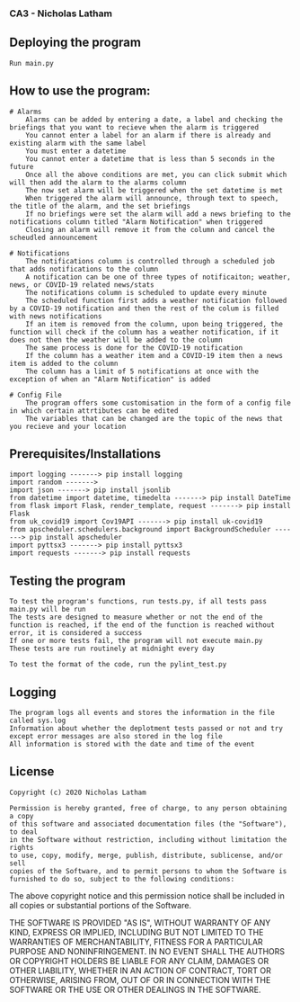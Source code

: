 ### CA3 - Nicholas Latham

## Deploying the program
	Run main.py

## How to use the program:
	# Alarms
		Alarms can be added by entering a date, a label and checking the briefings that you want to recieve when the alarm is triggered
		You cannot enter a label for an alarm if there is already and existing alarm with the same label
		You must enter a datetime
		You cannot enter a datetime that is less than 5 seconds in the future
		Once all the above conditions are met, you can click submit which will then add the alarm to the alarms column
		The now set alarm will be triggered when the set datetime is met
		When triggered the alarm will announce, through text to speech, the title of the alarm, and the set briefings
		If no briefings were set the alarm will add a news briefing to the notifications column titled "Alarm Notification" when triggered
		Closing an alarm will remove it from the column and cancel the scheudled announcement
	
	# Notifications
		The notifications column is controlled through a scheduled job that adds notifications to the column
		A notification can be one of three types of notificaiton; weather, news, or COVID-19 related news/stats
		The notifications column is scheduled to update every minute
		The scheduled function first adds a weather notification followed by a COVID-19 notification and then the rest of the colum is filled with news notifications
		If an item is removed from the column, upon being triggered, the function will check if the column has a weather notification, if it does not then the weather will be added to the column
		The same process is done for the COVID-19 notification
		If the column has a weather item and a COVID-19 item then a news item is added to the column
		The column has a limit of 5 notifications at once with the exception of when an "Alarm Notification" is added

	# Config File
		The program offers some customisation in the form of a config file in which certain attrtibutes can be edited
		The variables that can be changed are the topic of the news that you recieve and your location

## Prerequisites/Installations
	import logging -------> pip install logging
	import random -------> 
	import json -------> pip install jsonlib
	from datetime import datetime, timedelta -------> pip install DateTime
	from flask import Flask, render_template, request -------> pip install Flask
	from uk_covid19 import Cov19API -------> pip install uk-covid19
	from apscheduler.schedulers.background import BackgroundScheduler -------> pip install apscheduler
	import pyttsx3 -------> pip install pyttsx3
	import requests -------> pip install requests

## Testing the program
	To test the program's functions, run tests.py, if all tests pass main.py will be run
	The tests are designed to measure whether or not the end of the function is reached, if the end of the function is reached without error, it is considered a success
	If one or more tests fail, the program will not execute main.py
	These tests are run routinely at midnight every day

	To test the format of the code, run the pylint_test.py

## Logging
	The program logs all events and stores the information in the file called sys.log
	Information about whether the deplotment tests passed or not and try except error messages are also stored in the log file
	All information is stored with the date and time of the event

## License
	Copyright (c) 2020 Nicholas Latham

	Permission is hereby granted, free of charge, to any person obtaining a copy
	of this software and associated documentation files (the "Software"), to deal
	in the Software without restriction, including without limitation the rights
	to use, copy, modify, merge, publish, distribute, sublicense, and/or sell
	copies of the Software, and to permit persons to whom the Software is
	furnished to do so, subject to the following conditions:

The above copyright notice and this permission notice shall be included in all
copies or substantial portions of the Software.

THE SOFTWARE IS PROVIDED "AS IS", WITHOUT WARRANTY OF ANY KIND, EXPRESS OR
IMPLIED, INCLUDING BUT NOT LIMITED TO THE WARRANTIES OF MERCHANTABILITY,
FITNESS FOR A PARTICULAR PURPOSE AND NONINFRINGEMENT. IN NO EVENT SHALL THE
AUTHORS OR COPYRIGHT HOLDERS BE LIABLE FOR ANY CLAIM, DAMAGES OR OTHER
LIABILITY, WHETHER IN AN ACTION OF CONTRACT, TORT OR OTHERWISE, ARISING FROM,
OUT OF OR IN CONNECTION WITH THE SOFTWARE OR THE USE OR OTHER DEALINGS IN THE
SOFTWARE.
